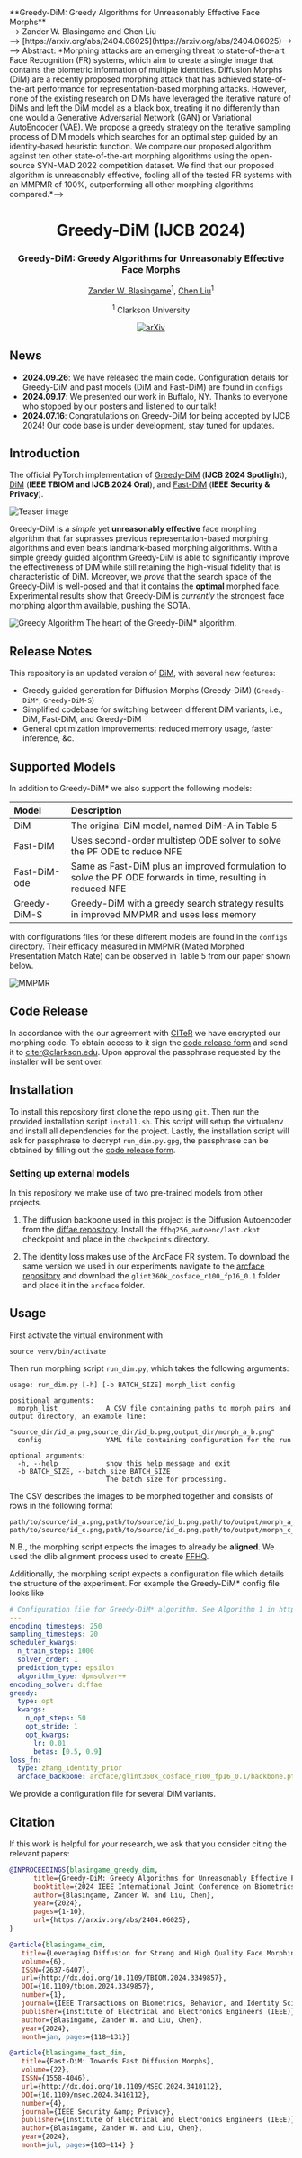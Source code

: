 <!--# Greedy-DiM - Official PyTorch Implementation-->

<!--![Static Badge](https://img.shields.io/badge/last%20update-2024.09.26-blue)-->

<!--![Teaser image](./docs/assets/greedy_dim_morph_comp.png)-->

<!--This repository contains the offical PyTorch implementation of the following paper:-->

<!--> **Greedy-DiM: Greedy Algorithms for Unreasonably Effective Face Morphs**<br>-->
<!--> Zander W. Blasingame and Chen Liu<br>-->
<!--> [https://arxiv.org/abs/2404.06025](https://arxiv.org/abs/2404.06025)-->
<!--> -->
<!--> Abstract: *Morphing attacks are an emerging threat to state-of-the-art Face Recognition (FR) systems, which aim to create a single image that contains the biometric information of multiple identities. Diffusion Morphs (DiM) are a recently proposed morphing attack that has achieved state-of-the-art performance for representation-based morphing attacks. However, none of the existing research on DiMs have leveraged the iterative nature of DiMs and left the DiM model as a black box, treating it no differently than one would a Generative Adversarial Network (GAN) or Variational AutoEncoder (VAE). We propose a greedy strategy on the iterative sampling process of DiM models which searches for an optimal step guided by an identity-based heuristic function. We compare our proposed algorithm against ten other state-of-the-art morphing algorithms using the open-source SYN-MAD 2022 competition dataset. We find that our proposed algorithm is unreasonably effective, fooling all of the tested FR systems with an MMPMR of 100%, outperforming all other morphing algorithms compared.*-->

 <!--Along with containing the code for our previous papers [DiM](https://ieeexplore.ieee.org/document/10381591) and [Fast-DiM](https://ieeexplore.ieee.org/document/10569993).-->

<div align="center">
<h1> Greedy-DiM (IJCB 2024) </h1>
<h3> Greedy-DiM: Greedy Algorithms for Unreasonably Effective Face Morphs </h3>

[Zander W. Blasingame](https://zblasingame.github.io/)<sup>1</sup>, [Chen Liu](https://camel.clarkson.edu/members.html)<sup>1</sup>

<sup>1</sup> Clarkson University

[![arXiv](https://img.shields.io/badge/arXiv-<2404.06025>-<COLOR>.svg)](https://arxiv.org/abs/2404.06025)
</div>

## News
- **2024.09.26**: We have released the main code. Configuration details for Greedy-DiM and past models (DiM and Fast-DiM) are found in `configs`
- **2024.09.17**: We presented our work in Buffalo, NY. Thanks to everyone who stopped by our posters and listened to our talk!
- **2024.07.16**: Congratulations on Greedy-DiM for being accepted by IJCB 2024! Our code base is under development, stay tuned for updates.

## Introduction

The official PyTorch implementation of [Greedy-DiM](https://arxiv.org/abs/2404.06025) (**IJCB 2024 Spotlight**), [DiM](https://ieeexplore.ieee.org/document/10381591) (**IEEE TBIOM and IJCB 2024 Oral**), and [Fast-DiM](https://ieeexplore.ieee.org/document/10569993) (**IEEE Security \& Privacy**).

![Teaser image](./docs/assets/greedy_dim_morph_comp.png)

Greedy-DiM is a *simple* yet **unreasonably effective** face morphing algorithm that far suprasses previous representation-based morphing algorithms and even beats landmark-based morphing algorithms.
With a simple greedy guided algorithm Greedy-DiM is able to significantly improve the effectiveness of DiM while still retaining the high-visual fidelity that is characteristic of DiM.
Moreover, we *prove* that the search space of the Greedy-DiM is well-posed and that it contains the **optimal** morphed face.
Experimental results show that Greedy-DiM is *currently* the strongest face morphing algorithm available, pushing the SOTA.

![Greedy Algorithm](./docs/assets/greedy_dim_star.png)
The heart of the Greedy-DiM* algorithm.


## Release Notes
This repository is an updated version of [DiM](https://github.com/zblasingame/DiM/), with several new features:

* Greedy guided generation for Diffusion Morphs (Greedy-DiM) (`Greedy-DiM*`, `Greedy-DiM-S`)
* Simplified codebase for switching between different DiM variants, i.e., DiM, Fast-DiM, and Greedy-DiM
* General optimization improvements: reduced memory usage, faster inference, &c.

## Supported Models
In addition to Greedy-DiM* we also support the following models:

| Model         | Description                       |
| :---------    | :------------                     |
| DiM           | The original DiM model, named DiM-A in Table 5 |
| Fast-DiM      | Uses second-order multistep ODE solver to solve the PF ODE to reduce NFE |
| Fast-DiM-ode  | Same as Fast-DiM plus an improved formulation to solve the PF ODE forwards in time, resulting in reduced NFE |
| Greedy-DiM-S  | Greedy-DiM with a greedy search strategy results in improved MMPMR and uses less memory |

with configurations files for these different models are found in the `configs` directory.
Their efficacy measured in MMPMR (Mated Morphed Presentation Match Rate) can be observed in Table 5 from our paper shown below.

![MMPMR](./docs/assets/greedy_dim_mmpmr.png)


## Code Release
In accordance with the our agreement with [CITeR](https://citer.clarkson.edu/) we have encrypted our morphing code.
To obtain access to it sign the [code release form](CITeR_SoftwareReleaseAgreeement.docx) and send it to [citer@clarkson.edu](mailto:citer@clarkson.edu?subject=[GitHub]%20DiM%20Source%20Code%20Request).
Upon approval the passphrase requested by the installer will be sent over.

## Installation
To install this repository first clone the repo using `git`.
Then run the provided installation script `install.sh`.
This script will setup the virtualenv and install all dependencies for the project.
Lastly, the installation script will ask for passphrase to decrypt `run_dim.py.gpg`, the passphrase can be obtained by filling out the [code release form](CITeR_SoftwareReleaseAgreeement.docx).

### Setting up external models
In this repository we make use of two pre-trained models from other projects.

1. The diffusion backbone used in this project is the Diffusion Autoencoder from the [diffae repository](https://github.com/phizaz/diffae).
Install the `ffhq256_autoenc/last.ckpt` checkpoint and place in the `checkpoints` directory.

2. The identity loss makes use of the ArcFace FR system. To download the same version we used in our experiments navigate to the [arcface repository](https://github.com/deepinsight/insightface/tree/master/recognition/arcface_torch) and download the `glint360k_cosface_r100_fp16_0.1` folder and place it in the `arcface` folder.

## Usage
First activate the virtual environment with
```
source venv/bin/activate
```

Then run morphing script `run_dim.py`, which takes the following arguments:
```
usage: run_dim.py [-h] [-b BATCH_SIZE] morph_list config

positional arguments:
  morph_list            A CSV file containing paths to morph pairs and output directory, an example line:
                        "source_dir/id_a.png,source_dir/id_b.png,output_dir/morph_a_b.png"
  config                YAML file containing configuration for the run

optional arguments:
  -h, --help            show this help message and exit
  -b BATCH_SIZE, --batch_size BATCH_SIZE
                        The batch size for processing.
```

The CSV describes the images to be morphed together and consists of rows in the following format
```csv
path/to/source/id_a.png,path/to/source/id_b.png,path/to/output/morph_a_b.png
path/to/source/id_c.png,path/to/source/id_d.png,path/to/output/morph_c_d.png
```
N.B., the morphing script expects the images to already be **aligned**. We used the dlib alignment process used to create [FFHQ](https://github.com/NVlabs/ffhq-dataset).

Additionally, the morphing script expects a configuration file which details the structure of the experiment. For example the Greedy-DiM* config file looks like
```yaml
# Configuration file for Greedy-DiM* algorithm. See Algorithm 1 in https://arxiv.org/abs/2404.06025
---
encoding_timesteps: 250
sampling_timesteps: 20
scheduler_kwargs:
  n_train_steps: 1000
  solver_order: 1
  prediction_type: epsilon
  algorithm_type: dpmsolver++
encoding_solver: diffae
greedy:
  type: opt
  kwargs:
    n_opt_steps: 50
    opt_stride: 1
    opt_kwargs:
      lr: 0.01
      betas: [0.5, 0.9]
loss_fn:
  type: zhang_identity_prior
  arcface_backbone: arcface/glint360k_cosface_r100_fp16_0.1/backbone.pth
```

We provide a configuration file for several DiM variants.

## Citation
If this work is helpful for your research, we ask that you consider citing the relevant papers:

```bibtex
@INPROCEEDINGS{blasingame_greedy_dim,
      title={Greedy-DiM: Greedy Algorithms for Unreasonably Effective Face Morphs},
      booktitle={2024 IEEE International Joint Conference on Biometrics (IJCB)}, 
      author={Blasingame, Zander W. and Liu, Chen},
      year={2024},
      pages={1-10},
      url={https://arxiv.org/abs/2404.06025}, 
}

@article{blasingame_dim,
   title={Leveraging Diffusion for Strong and High Quality Face Morphing Attacks},
   volume={6},
   ISSN={2637-6407},
   url={http://dx.doi.org/10.1109/TBIOM.2024.3349857},
   DOI={10.1109/tbiom.2024.3349857},
   number={1},
   journal={IEEE Transactions on Biometrics, Behavior, and Identity Science},
   publisher={Institute of Electrical and Electronics Engineers (IEEE)},
   author={Blasingame, Zander W. and Liu, Chen},
   year={2024},
   month=jan, pages={118–131}}

@article{blasingame_fast_dim,
   title={Fast-DiM: Towards Fast Diffusion Morphs},
   volume={22},
   ISSN={1558-4046},
   url={http://dx.doi.org/10.1109/MSEC.2024.3410112},
   DOI={10.1109/msec.2024.3410112},
   number={4},
   journal={IEEE Security &amp; Privacy},
   publisher={Institute of Electrical and Electronics Engineers (IEEE)},
   author={Blasingame, Zander W. and Liu, Chen},
   year={2024},
   month=jul, pages={103–114} }
```
